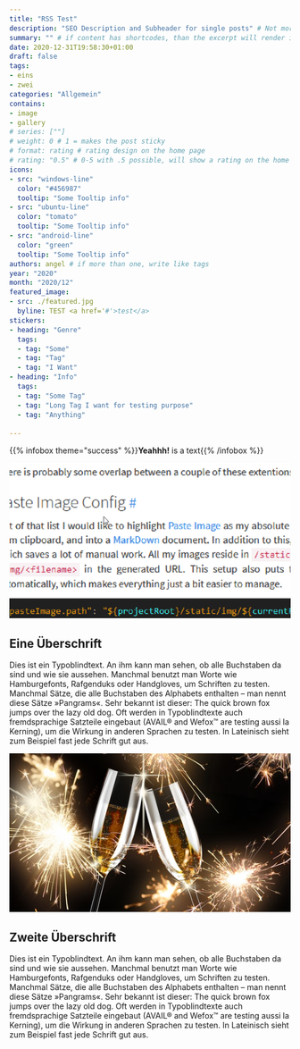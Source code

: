 ```yaml
---
title: "RSS Test"
description: "SEO Description and Subheader for single posts" # Not more than 160 characters!
summary: "" # if content has shortcodes, than the excerpt will render it. USE <!--start-summary--> comment in content or summary here instead
date: 2020-12-31T19:58:30+01:00
draft: false
tags:
- eins
- zwei
categories: "Allgemein"
contains:
- image
- gallery
# series: [""]
# weight: 0 # 1 = makes the post sticky
# format: rating # rating design on the home page
# rating: "0.5" # 0-5 with .5 possible, will show a rating on the home page
icons:
- src: "windows-line"
  color: "#456987"
  tooltip: "Some Tooltip info"
- src: "ubuntu-line"
  color: "tomato"
  tooltip: "Some Tooltip info"
- src: "android-line"
  color: "green"
  tooltip: "Some Tooltip info"
authors: angel # if more than one, write like tags
year: "2020"
month: "2020/12"
featured_image:
- src: ./featured.jpg
  byline: TEST <a href='#'>test</a>
stickers:
- heading: "Genre"
  tags:
  - tag: "Some"
  - tag: "Tag"
  - tag: "I Want"
- heading: "Info"
  tags:
  - tag: "Some Tag"
  - tag: "Long Tag I want for testing purpose"
  - tag: "Anything"

---
```



{{% infobox theme="success" %}}**Yeahhh!** is a text{{% /infobox %}}

![](20210109_215313.png)

<!--start-summary-->
## Eine Überschrift
Dies ist ein Typoblindtext. An ihm kann man sehen, ob alle Buchstaben da sind und wie sie aussehen. Manchmal benutzt man Worte wie Hamburgefonts, Rafgenduks oder Handgloves, um Schriften zu testen. Manchmal Sätze, die alle Buchstaben des Alphabets enthalten – man nennt diese Sätze »Pangrams«. Sehr bekannt ist dieser: The quick brown fox jumps over the lazy old dog. Oft werden in Typoblindtexte auch fremdsprachige Satzteile eingebaut (AVAIL® and Wefox™ are testing aussi la Kerning), um die Wirkung in anderen Sprachen zu testen. In Lateinisch sieht zum Beispiel fast jede Schrift gut aus.

![Alt Attribute Description for Screen Readers](featured.jpg "Title and Image Descirption, shown on the frontpage <a href='#'>Testlink</a>")

## Zweite Überschrift
Dies ist ein Typoblindtext. An ihm kann man sehen, ob alle Buchstaben da sind und wie sie aussehen. Manchmal benutzt man Worte wie Hamburgefonts, Rafgenduks oder Handgloves, um Schriften zu testen. Manchmal Sätze, die alle Buchstaben des Alphabets enthalten – man nennt diese Sätze »Pangrams«. Sehr bekannt ist dieser: The quick brown fox jumps over the lazy old dog. Oft werden in Typoblindtexte auch fremdsprachige Satzteile eingebaut (AVAIL® and Wefox™ are testing aussi la Kerning), um die Wirkung in anderen Sprachen zu testen. In Lateinisch sieht zum Beispiel fast jede Schrift gut aus.